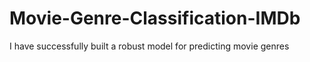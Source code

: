 # Movie-Genre-Classification-IMDb
I have successfully built a robust model for predicting movie genres
